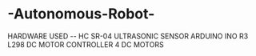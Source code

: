# -Autonomous-Robot-

HARDWARE USED -- 
HC SR-04 ULTRASONIC SENSOR
ARDUINO INO R3
L298 DC MOTOR CONTROLLER 
4 DC MOTORS
